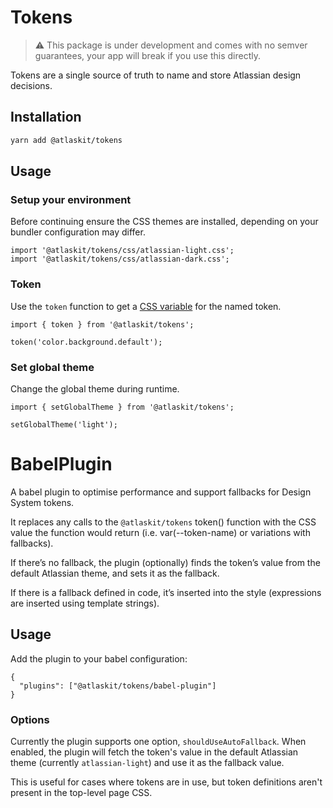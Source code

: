# Tokens

> ⚠️ This package is under development and comes with no semver guarantees,
> your app will break if you use this directly.

Tokens are a single source of truth to name and store Atlassian design decisions.

## Installation

```sh
yarn add @atlaskit/tokens
```

## Usage

### Setup your environment

Before continuing ensure the CSS themes are installed,
depending on your bundler configuration may differ.

```tsx
import '@atlaskit/tokens/css/atlassian-light.css';
import '@atlaskit/tokens/css/atlassian-dark.css';
```

### Token

Use the `token` function to get a [CSS variable](https://developer.mozilla.org/en-US/docs/Web/CSS/Using_CSS_custom_properties) for the named token.

```tsx
import { token } from '@atlaskit/tokens';

token('color.background.default');
```

### Set global theme

Change the global theme during runtime.

```tsx
import { setGlobalTheme } from '@atlaskit/tokens';

setGlobalTheme('light');
```

# BabelPlugin

A babel plugin to optimise performance and support fallbacks for Design System tokens.

It replaces any calls to the `@atlaskit/tokens` token() function with the CSS value the function would return (i.e. var(--token-name) or
variations with fallbacks).

If there’s no fallback, the plugin (optionally) finds the token’s value from the default Atlassian theme, and sets it as the fallback.

If there is a fallback defined in code, it’s inserted into the style (expressions are inserted using template strings).

## Usage

Add the plugin to your babel configuration:

```
{
  "plugins": ["@atlaskit/tokens/babel-plugin"]
}
```

### Options

Currently the plugin supports one option, `shouldUseAutoFallback`. When enabled, the plugin will fetch the token's value in the default
Atlassian theme (currently `atlassian-light`) and use it as the fallback value.

This is useful for cases where tokens are in use, but token definitions aren't present in the top-level page CSS.
